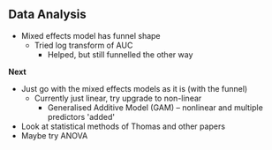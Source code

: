 ## Data Analysis

- Mixed effects model has funnel shape
	- Tried log transform of AUC 
		- Helped, but still funnelled the other way

**Next**
- Just go with the mixed effects models as it is (with the funnel)
	- Currently just linear, try upgrade to non-linear
		- Generalised Additive Model (GAM) – nonlinear and multiple predictors 'added'
- Look at statistical methods of Thomas and other papers
- Maybe try ANOVA